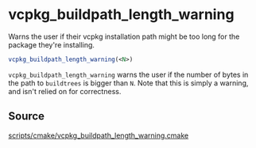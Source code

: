 # vcpkg_buildpath_length_warning

Warns the user if their vcpkg installation path might be too long for the package they're installing.

```cmake
vcpkg_buildpath_length_warning(<N>)
```

`vcpkg_buildpath_length_warning` warns the user if the number of bytes in the
path to `buildtrees` is bigger than `N`. Note that this is simply a warning,
and isn't relied on for correctness.

## Source
[scripts/cmake/vcpkg_buildpath_length_warning.cmake](https://github.com/Microsoft/vcpkg/blob/master/scripts/cmake/vcpkg_buildpath_length_warning.cmake)
